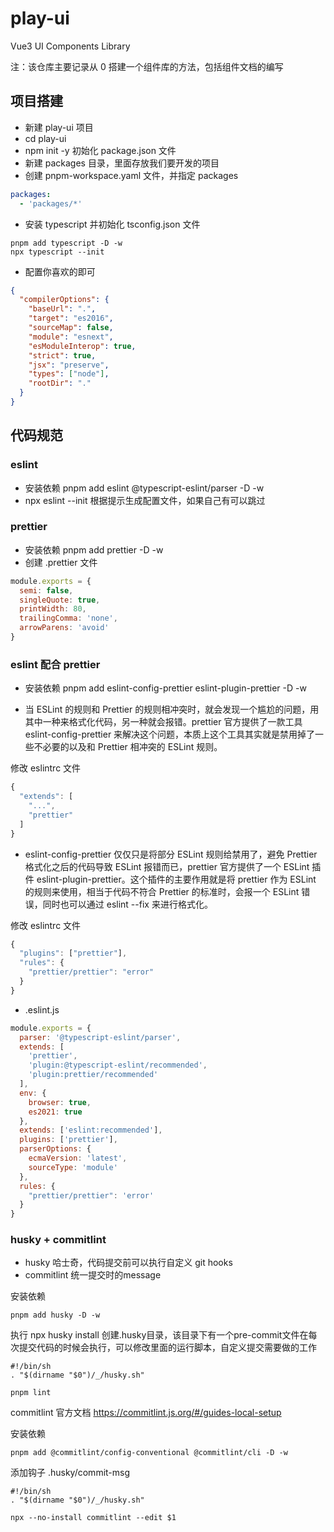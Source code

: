 # play-ui

Vue3 UI Components Library

注：该仓库主要记录从 0 搭建一个组件库的方法，包括组件文档的编写

## 项目搭建

- 新建 play-ui 项目
- cd play-ui
- npm init -y 初始化 package.json 文件
- 新建 packages 目录，里面存放我们要开发的项目
- 创建 pnpm-workspace.yaml 文件，并指定 packages

```yaml
packages:
  - 'packages/*'
```

- 安装 typescript 并初始化 tsconfig.json 文件

```shell
pnpm add typescript -D -w
npx typescript --init
```

- 配置你喜欢的即可

```json
{
  "compilerOptions": {
    "baseUrl": ".",
    "target": "es2016",
    "sourceMap": false,
    "module": "esnext",
    "esModuleInterop": true,
    "strict": true,
    "jsx": "preserve",
    "types": ["node"],
    "rootDir": "."
  }
}
```

## 代码规范

### eslint

- 安装依赖 pnpm add eslint @typescript-eslint/parser -D -w
- npx eslint --init 根据提示生成配置文件，如果自己有可以跳过

### prettier

- 安装依赖 pnpm add prettier -D -w
- 创建 .prettier 文件

```javascript
module.exports = {
  semi: false,
  singleQuote: true,
  printWidth: 80,
  trailingComma: 'none',
  arrowParens: 'avoid'
}
```

### eslint 配合 prettier

- 安装依赖 pnpm add eslint-config-prettier eslint-plugin-prettier -D -w

- 当 ESLint 的规则和 Prettier 的规则相冲突时，就会发现一个尴尬的问题，用其中一种来格式化代码，另一种就会报错。prettier 官方提供了一款工具 eslint-config-prettier 来解决这个问题，本质上这个工具其实就是禁用掉了一些不必要的以及和 Prettier 相冲突的 ESLint 规则。

修改 eslintrc 文件
```js
{
  "extends": [
    "...",
    "prettier"
  ]
}
```

- eslint-config-prettier 仅仅只是将部分 ESLint 规则给禁用了，避免 Prettier 格式化之后的代码导致 ESLint 报错而已，prettier 官方提供了一个 ESLint 插件 eslint-plugin-prettier。这个插件的主要作用就是将 prettier 作为 ESLint 的规则来使用，相当于代码不符合 Prettier 的标准时，会报一个 ESLint 错误，同时也可以通过 eslint --fix 来进行格式化。

修改 eslintrc 文件
```js
{
  "plugins": ["prettier"],
  "rules": {
    "prettier/prettier": "error"
  }
}
```

- .eslint.js
```js
module.exports = {
  parser: '@typescript-eslint/parser',
  extends: [
    'prettier',
    'plugin:@typescript-eslint/recommended',
    'plugin:prettier/recommended'
  ],
  env: {
    browser: true,
    es2021: true
  },
  extends: ['eslint:recommended'],
  plugins: ['prettier'],
  parserOptions: {
    ecmaVersion: 'latest',
    sourceType: 'module'
  },
  rules: {
    "prettier/prettier": 'error'
  }
}
```

### husky + commitlint

- husky 哈士奇，代码提交前可以执行自定义 git hooks
- commitlint 统一提交时的message

安装依赖
```
pnpm add husky -D -w
```
执行 npx husky install 创建.husky目录，该目录下有一个pre-commit文件在每次提交代码的时候会执行，可以修改里面的运行脚本，自定义提交需要做的工作
```shell
#!/bin/sh
. "$(dirname "$0")/_/husky.sh"

pnpm lint
```
commitlint 官方文档 https://commitlint.js.org/#/guides-local-setup

安装依赖
```shell
pnpm add @commitlint/config-conventional @commitlint/cli -D -w
```

添加钩子 .husky/commit-msg
```shell
#!/bin/sh
. "$(dirname "$0")/_/husky.sh"

npx --no-install commitlint --edit $1
```

